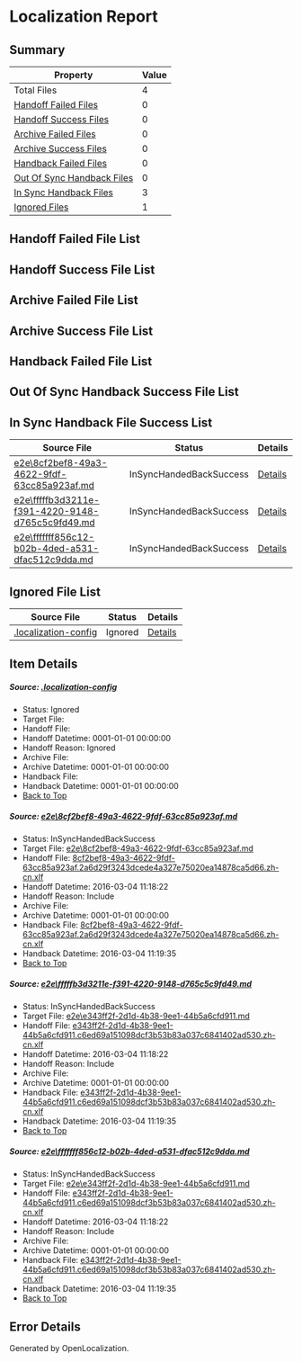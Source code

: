 # <a name='report-top'></a> Localization Report

## Summary
 Property | Value 
 -------- | ----- 
 Total Files | 4
[ Handoff Failed Files ](#handoff-failed-list)| 0
[ Handoff Success Files ](#handoff-success-list)| 0
[ Archive Failed Files ](#archive-failed-list)| 0
[ Archive Success Files ](#archive-success-list)| 0
[ Handback Failed Files ](#handback-failed-list)| 0
[ Out Of Sync Handback Files ](#outofsync-handback-success-list)| 0
[ In Sync Handback Files ](#insync-handback-success-list)| 3
[ Ignored Files ](#ignored-list)| 1

## <a name='handoff-failed-list'></a> Handoff Failed File List

## <a name='handoff-success-list'></a> Handoff Success File List

## <a name='archive-failed-list'></a> Archive Failed File List

## <a name='archive-success-list'></a> Archive Success File List

## <a name='handback-failed-list'></a> Handback Failed File List

## <a name='outofsync-handback-success-list'></a> Out Of Sync Handback Success File List

## <a name='insync-handback-success-list'></a> In Sync Handback File Success List
 Source File | Status | Details 
 ----------- | ------ | ------- 
 [e2e\8cf2bef8-49a3-4622-9fdf-63cc85a923af.md](https://github.com/OpenLocalizationTest/oltest/blob/562c8515f09f98cfb3195265978a930f1e42eb72/e2e/8cf2bef8-49a3-4622-9fdf-63cc85a923af.md) | InSyncHandedBackSuccess | [Details](#4652639a2da911ff17e6117d38d5c07b287fd1ed1)
 [e2e\fffffb3d3211e-f391-4220-9148-d765c5c9fd49.md](https://github.com/OpenLocalizationTest/oltest/blob/69e9820cb08223699d7a87a99141a2ae7c3903e9/e2e/fffffb3d3211e-f391-4220-9148-d765c5c9fd49.md) | InSyncHandedBackSuccess | [Details](#da613234d0b3ea79f8b7a7c46f28579f9c374a762)
 [e2e\fffffff856c12-b02b-4ded-a531-dfac512c9dda.md](https://github.com/OpenLocalizationTest/oltest/blob/69e9820cb08223699d7a87a99141a2ae7c3903e9/e2e/fffffff856c12-b02b-4ded-a531-dfac512c9dda.md) | InSyncHandedBackSuccess | [Details](#da613234d0b3ea79f8b7a7c46f28579f9c374a763)

## <a name='ignored-list'></a> Ignored File List
 Source File | Status | Details 
 ----------- | ------ | ------- 
 [.localization-config](https://github.com/OpenLocalizationTest/oltest/blob/69e9820cb08223699d7a87a99141a2ae7c3903e9/.localization-config) | Ignored | [Details](#66aca4b1c2f43b14ec41e0e427345df94af1d5e10)

## Item Details
##### <a name='66aca4b1c2f43b14ec41e0e427345df94af1d5e10'></a> Source: [.localization-config](https://github.com/OpenLocalizationTest/oltest/blob/69e9820cb08223699d7a87a99141a2ae7c3903e9/.localization-config)
* Status: Ignored
* Target File: 
* Handoff File: 
* Handoff Datetime: 0001-01-01 00:00:00
* Handoff Reason: Ignored
* Archive File: 
* Archive Datetime: 0001-01-01 00:00:00
* Handback File: 
* Handback Datetime: 0001-01-01 00:00:00
* [Back to Top](#report-top)

##### <a name='4652639a2da911ff17e6117d38d5c07b287fd1ed1'></a> Source: [e2e\8cf2bef8-49a3-4622-9fdf-63cc85a923af.md](https://github.com/OpenLocalizationTest/oltest/blob/562c8515f09f98cfb3195265978a930f1e42eb72/e2e/8cf2bef8-49a3-4622-9fdf-63cc85a923af.md)
* Status: InSyncHandedBackSuccess
* Target File: [e2e\8cf2bef8-49a3-4622-9fdf-63cc85a923af.md](https://github.com/OpenLocalizationTestOrg/oltest.zh-cn/blob/8273265ce17bff6d58811aad8da3e347074b7a36/e2e/8cf2bef8-49a3-4622-9fdf-63cc85a923af.md)
* Handoff File: [8cf2bef8-49a3-4622-9fdf-63cc85a923af.2a6d29f3243dcede4a327e75020ea14878ca5d66.zh-cn.xlf](https://github.com/OpenLocalizationTestOrg/olhandoff/blob/2119cf2752fb9bb4c9a3ddbe19078c2082fa99c8/ol-handoff/OpenLocalizationTestOrg/oltest.zh-cn/qimu/ht/8cf2bef8-49a3-4622-9fdf-63cc85a923af.2a6d29f3243dcede4a327e75020ea14878ca5d66.zh-cn.xlf)
* Handoff Datetime: 2016-03-04 11:18:22
* Handoff Reason: Include
* Archive File: 
* Archive Datetime: 0001-01-01 00:00:00
* Handback File: [8cf2bef8-49a3-4622-9fdf-63cc85a923af.2a6d29f3243dcede4a327e75020ea14878ca5d66.zh-cn.xlf](https://github.com/OpenLocalizationTestOrg/olhandback/blob/dcf77cee00f86f35537098bf567cf263dce5c4a4/ol-handback/OpenLocalizationTestOrg/oltest.zh-cn/qimu/ht/8cf2bef8-49a3-4622-9fdf-63cc85a923af.2a6d29f3243dcede4a327e75020ea14878ca5d66.zh-cn.xlf)
* Handback Datetime: 2016-03-04 11:19:35
* [Back to Top](#report-top)

##### <a name='da613234d0b3ea79f8b7a7c46f28579f9c374a762'></a> Source: [e2e\fffffb3d3211e-f391-4220-9148-d765c5c9fd49.md](https://github.com/OpenLocalizationTest/oltest/blob/69e9820cb08223699d7a87a99141a2ae7c3903e9/e2e/fffffb3d3211e-f391-4220-9148-d765c5c9fd49.md)
* Status: InSyncHandedBackSuccess
* Target File: [e2e\e343ff2f-2d1d-4b38-9ee1-44b5a6cfd911.md](https://github.com/OpenLocalizationTestOrg/oltest.zh-cn/blob/8273265ce17bff6d58811aad8da3e347074b7a36/e2e/e343ff2f-2d1d-4b38-9ee1-44b5a6cfd911.md)
* Handoff File: [e343ff2f-2d1d-4b38-9ee1-44b5a6cfd911.c6ed69a151098dcf3b53b83a037c6841402ad530.zh-cn.xlf](https://github.com/OpenLocalizationTestOrg/olhandoff/blob/2119cf2752fb9bb4c9a3ddbe19078c2082fa99c8/ol-handoff/OpenLocalizationTestOrg/oltest.zh-cn/qimu/ht/e343ff2f-2d1d-4b38-9ee1-44b5a6cfd911.c6ed69a151098dcf3b53b83a037c6841402ad530.zh-cn.xlf)
* Handoff Datetime: 2016-03-04 11:18:22
* Handoff Reason: Include
* Archive File: 
* Archive Datetime: 0001-01-01 00:00:00
* Handback File: [e343ff2f-2d1d-4b38-9ee1-44b5a6cfd911.c6ed69a151098dcf3b53b83a037c6841402ad530.zh-cn.xlf](https://github.com/OpenLocalizationTestOrg/olhandback/blob/dcf77cee00f86f35537098bf567cf263dce5c4a4/ol-handback/OpenLocalizationTestOrg/oltest.zh-cn/qimu/ht/e343ff2f-2d1d-4b38-9ee1-44b5a6cfd911.c6ed69a151098dcf3b53b83a037c6841402ad530.zh-cn.xlf)
* Handback Datetime: 2016-03-04 11:19:35
* [Back to Top](#report-top)

##### <a name='da613234d0b3ea79f8b7a7c46f28579f9c374a763'></a> Source: [e2e\fffffff856c12-b02b-4ded-a531-dfac512c9dda.md](https://github.com/OpenLocalizationTest/oltest/blob/69e9820cb08223699d7a87a99141a2ae7c3903e9/e2e/fffffff856c12-b02b-4ded-a531-dfac512c9dda.md)
* Status: InSyncHandedBackSuccess
* Target File: [e2e\e343ff2f-2d1d-4b38-9ee1-44b5a6cfd911.md](https://github.com/OpenLocalizationTestOrg/oltest.zh-cn/blob/8273265ce17bff6d58811aad8da3e347074b7a36/e2e/e343ff2f-2d1d-4b38-9ee1-44b5a6cfd911.md)
* Handoff File: [e343ff2f-2d1d-4b38-9ee1-44b5a6cfd911.c6ed69a151098dcf3b53b83a037c6841402ad530.zh-cn.xlf](https://github.com/OpenLocalizationTestOrg/olhandoff/blob/2119cf2752fb9bb4c9a3ddbe19078c2082fa99c8/ol-handoff/OpenLocalizationTestOrg/oltest.zh-cn/qimu/ht/e343ff2f-2d1d-4b38-9ee1-44b5a6cfd911.c6ed69a151098dcf3b53b83a037c6841402ad530.zh-cn.xlf)
* Handoff Datetime: 2016-03-04 11:18:22
* Handoff Reason: Include
* Archive File: 
* Archive Datetime: 0001-01-01 00:00:00
* Handback File: [e343ff2f-2d1d-4b38-9ee1-44b5a6cfd911.c6ed69a151098dcf3b53b83a037c6841402ad530.zh-cn.xlf](https://github.com/OpenLocalizationTestOrg/olhandback/blob/dcf77cee00f86f35537098bf567cf263dce5c4a4/ol-handback/OpenLocalizationTestOrg/oltest.zh-cn/qimu/ht/e343ff2f-2d1d-4b38-9ee1-44b5a6cfd911.c6ed69a151098dcf3b53b83a037c6841402ad530.zh-cn.xlf)
* Handback Datetime: 2016-03-04 11:19:35
* [Back to Top](#report-top)


## Error Details

Generated by OpenLocalization.
